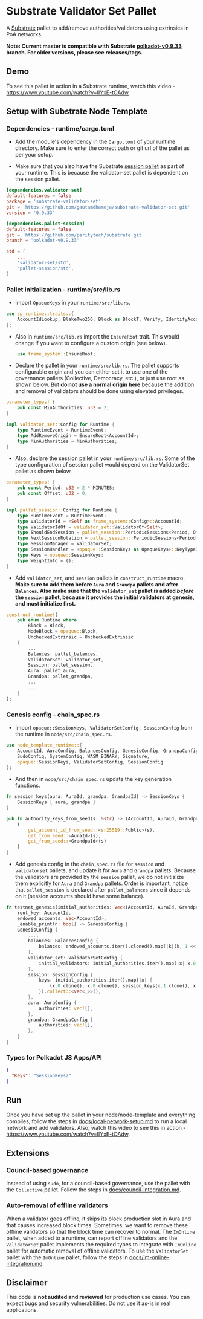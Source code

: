 # Substrate Validator Set Pallet

A [Substrate](https://github.com/paritytech/substrate/) pallet to add/remove authorities/validators using extrinsics in PoA networks.

**Note: Current master is compatible with Substrate [polkadot-v0.9.33](https://github.com/paritytech/substrate/tree/polkadot-v0.9.33) branch. For older versions, please see releases/tags.**

## Demo

To see this pallet in action in a Substrate runtime, watch this video - https://www.youtube.com/watch?v=lIYxE-tOAdw

## Setup with Substrate Node Template

### Dependencies - runtime/cargo.toml

* Add the module's dependency in the `Cargo.toml` of your runtime directory. Make sure to enter the correct path or git url of the pallet as per your setup.

* Make sure that you also have the Substrate [session pallet](https://github.com/paritytech/substrate/tree/master/frame/session) as part of your runtime. This is because the validator-set pallet is dependent on the session pallet.

```toml
[dependencies.validator-set]
default-features = false
package = 'substrate-validator-set'
git = 'https://github.com/gautamdhameja/substrate-validator-set.git'
version = '0.9.33'

[dependencies.pallet-session]
default-features = false
git = 'https://github.com/paritytech/substrate.git'
branch = 'polkadot-v0.9.33'
```

```toml
std = [
	...
	'validator-set/std',
	'pallet-session/std',
]
```

### Pallet Initialization - runtime/src/lib.rs

* Import `OpaqueKeys` in your `runtime/src/lib.rs`.

```rust
use sp_runtime::traits::{
	AccountIdLookup, BlakeTwo256, Block as BlockT, Verify, IdentifyAccount, NumberFor, OpaqueKeys,
};
```

* Also in `runtime/src/lib.rs` import the `EnsureRoot` trait. This would change if you want to configure a custom origin (see below).

```rust
	use frame_system::EnsureRoot;
```

* Declare the pallet in your `runtime/src/lib.rs`. The pallet supports configurable origin and you can either set it to use one of the governance pallets (Collective, Democracy, etc.), or just use root as shown below. But **do not use a normal origin here** because the addition and removal of validators should be done using elevated privileges.

```rust
parameter_types! {
	pub const MinAuthorities: u32 = 2;
}

impl validator_set::Config for Runtime {
	type RuntimeEvent = RuntimeEvent;
	type AddRemoveOrigin = EnsureRoot<AccountId>;
	type MinAuthorities = MinAuthorities;
}
```

* Also, declare the session pallet in  your `runtime/src/lib.rs`. Some of the type configuration of session pallet would depend on the ValidatorSet pallet as shown below.

```rust
parameter_types! {
	pub const Period: u32 = 2 * MINUTES;
	pub const Offset: u32 = 0;
}

impl pallet_session::Config for Runtime {
	type RuntimeEvent = RuntimeEvent;
	type ValidatorId = <Self as frame_system::Config>::AccountId;
	type ValidatorIdOf = validator_set::ValidatorOf<Self>;
	type ShouldEndSession = pallet_session::PeriodicSessions<Period, Offset>;
	type NextSessionRotation = pallet_session::PeriodicSessions<Period, Offset>;
	type SessionManager = ValidatorSet;
	type SessionHandler = <opaque::SessionKeys as OpaqueKeys>::KeyTypeIdProviders;
	type Keys = opaque::SessionKeys;
	type WeightInfo = ();
}
```

* Add `validator_set`, and `session` pallets in `construct_runtime` macro. **Make sure to add them before `Aura` and `Grandpa` pallets and after `Balances`. Also make sure that the `validator_set` pallet is added _before_ the `session` pallet, because it provides the initial validators at genesis, and must initialize first.**

```rust
construct_runtime!(
	pub enum Runtime where
		Block = Block,
		NodeBlock = opaque::Block,
		UncheckedExtrinsic = UncheckedExtrinsic
	{
		...
		Balances: pallet_balances,
		ValidatorSet: validator_set,
		Session: pallet_session,
		Aura: pallet_aura,
		Grandpa: pallet_grandpa,
		...
		...
	}
);
```

### Genesis config - chain_spec.rs

* Import `opaque::SessionKeys, ValidatorSetConfig, SessionConfig` from the runtime in `node/src/chain_spec.rs`.
  
```rust
use node_template_runtime::{
	AccountId, AuraConfig, BalancesConfig, GenesisConfig, GrandpaConfig,
	SudoConfig, SystemConfig, WASM_BINARY, Signature, 
	opaque::SessionKeys, ValidatorSetConfig, SessionConfig
};
```

* And then in `node/src/chain_spec.rs` update the key generation functions.

```rust
fn session_keys(aura: AuraId, grandpa: GrandpaId) -> SessionKeys {
	SessionKeys { aura, grandpa }
}

pub fn authority_keys_from_seed(s: &str) -> (AccountId, AuraId, GrandpaId) {
	(
		get_account_id_from_seed::<sr25519::Public>(s),
		get_from_seed::<AuraId>(s),
		get_from_seed::<GrandpaId>(s)
	)
}
```

* Add genesis config in the `chain_spec.rs` file for `session` and `validatorset` pallets, and update it for `Aura` and `Grandpa` pallets. Because the validators are provided by the `session` pallet, we do not initialize them explicitly for `Aura` and `Grandpa` pallets. Order is important, notice that `pallet_session` is declared after `pallet_balances` since it depends on it (session accounts should have some balance).

```rust
fn testnet_genesis(initial_authorities: Vec<(AccountId, AuraId, GrandpaId)>,
	root_key: AccountId,
	endowed_accounts: Vec<AccountId>,
	_enable_println: bool) -> GenesisConfig {
	GenesisConfig {
		...,
		balances: BalancesConfig {
			balances: endowed_accounts.iter().cloned().map(|k|(k, 1 << 60)).collect(),
		},
		validator_set: ValidatorSetConfig {
			initial_validators: initial_authorities.iter().map(|x| x.0.clone()).collect::<Vec<_>>(),
		},
		session: SessionConfig {
			keys: initial_authorities.iter().map(|x| {
				(x.0.clone(), x.0.clone(), session_keys(x.1.clone(), x.2.clone()))
			}).collect::<Vec<_>>(),
		},
		aura: AuraConfig {
			authorities: vec![],
		},
		grandpa: GrandpaConfig {
			authorities: vec![],
		},
	}
}
```

### Types for Polkadot JS Apps/API

```json
{
  "Keys": "SessionKeys2"
}
```

## Run

Once you have set up the pallet in your node/node-template and everything compiles, follow the steps in [docs/local-network-setup.md](./docs/local-network-setup.md) to run a local network and add validators.
Also, watch this video to see this in action - https://www.youtube.com/watch?v=lIYxE-tOAdw.

## Extensions

### Council-based governance

Instead of using `sudo`, for a council-based governance, use the pallet with the `Collective` pallet. Follow the steps in [docs/council-integration.md](./docs/council-integration.md).

### Auto-removal of offline validators

When a validator goes offline, it skips its block production slot in Aura and that causes increased block times. Sometimes, we want to remove these offline validators so that the block time can recover to normal. The `ImOnline` pallet, when added to a runtime, can report offline validators and the `ValidatorSet` pallet implements the required types to integrate with `ImOnline` pallet for automatic removal of offline validators. To use the `ValidatorSet` pallet with the `ImOnline` pallet, follow the steps in [docs/im-online-integration.md](./docs/im-online-integration.md).

## Disclaimer

This code is **not audited and reviewed** for production use cases. You can expect bugs and security vulnerabilities. Do not use it as-is in real applications.
